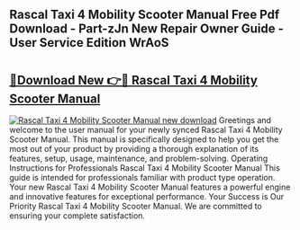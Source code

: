 ## Rascal Taxi 4 Mobility Scooter Manual Free Pdf Download - Part-zJn New Repair Owner Guide - User Service Edition WrAoS

# <h2><a href="http://cf23863.oget.top/?id=Rascal+Taxi+4+Mobility+Scooter+Manual">🔗Download New 👉🔴 Rascal Taxi 4 Mobility Scooter Manual</a></h2>

[![Rascal Taxi 4 Mobility Scooter Manual new download](https://i.imgur.com/5g1atiW.png)](http://cf23863.oget.top/?id=Rascal+Taxi+4+Mobility+Scooter+Manual)
Greetings and welcome to the user manual for your newly synced Rascal Taxi 4 Mobility Scooter Manual. This manual is specifically designed to help you get the most out of your product by providing a thorough explanation of its features, setup, usage, maintenance, and problem-solving. Operating Instructions for Professionals Rascal Taxi 4 Mobility Scooter Manual This guide is intended for professionals familiar with product type operation. Your new Rascal Taxi 4 Mobility Scooter Manual features a powerful engine and innovative features for exceptional performance. Your Success is Our Priority Rascal Taxi 4 Mobility Scooter Manual. We are committed to ensuring your complete satisfaction.
